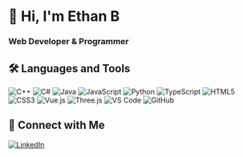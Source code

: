 # 👋 Hi, I'm Ethan B

### Web Developer & Programmer

## 🛠️ Languages and Tools

![C++](https://img.shields.io/badge/-C++-00599C?style=flat&logo=c%2B%2B&logoColor=white)
![C#](https://img.shields.io/badge/-C%23-239120?style=flat&logo=c-sharp&logoColor=white)
![Java](https://img.shields.io/badge/-Java-007396?style=flat&logo=java&logoColor=white)
![JavaScript](https://img.shields.io/badge/-JavaScript-F7DF1E?style=flat&logo=javascript&logoColor=black)
![Python](https://img.shields.io/badge/-Python-3776AB?style=flat&logo=python&logoColor=white)
![TypeScript](https://img.shields.io/badge/-TypeScript-3178C6?style=flat&logo=typescript&logoColor=white)
![HTML5](https://img.shields.io/badge/-HTML5-E34F26?style=flat&logo=html5&logoColor=white)
![CSS3](https://img.shields.io/badge/-CSS3-1572B6?style=flat&logo=css3&logoColor=white)
![Vue.js](https://img.shields.io/badge/-Vue.js-4FC08D?style=flat&logo=vue.js&logoColor=white)
![Three.js](https://img.shields.io/badge/-Three.js-000000?style=flat&logo=three.js&logoColor=white)
![VS Code](https://img.shields.io/badge/-VS%20Code-007ACC?style=flat&logo=visual-studio-code&logoColor=white)
![GitHub](https://img.shields.io/badge/-GitHub-181717?style=flat&logo=github&logoColor=white)

## 🔗 Connect with Me

[![LinkedIn](https://img.shields.io/badge/-LinkedIn-0077B5?style=flat&logo=linkedin&logoColor=white)](https://www.linkedin.com/in/ethan-b-4aa220337/)

<!--
- 🔭 I'm currently working on SGM Editor and my Web Portfilio
- 🌱 I'm currently taking the CS50 Course by Hardvard
- 👯 I'm looking to collaborate on web apps || web development
- 💬 Ask me about anything! 
-->
